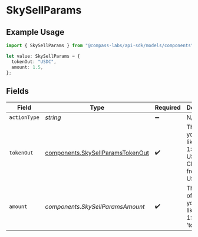 # SkySellParams

## Example Usage

```typescript
import { SkySellParams } from "@compass-labs/api-sdk/models/components";

let value: SkySellParams = {
  tokenOut: "USDC",
  amount: 1.5,
};
```

## Fields

| Field                                                                                | Type                                                                                 | Required                                                                             | Description                                                                          | Example                                                                              |
| ------------------------------------------------------------------------------------ | ------------------------------------------------------------------------------------ | ------------------------------------------------------------------------------------ | ------------------------------------------------------------------------------------ | ------------------------------------------------------------------------------------ |
| `actionType`                                                                         | *string*                                                                             | :heavy_minus_sign:                                                                   | N/A                                                                                  |                                                                                      |
| `tokenOut`                                                                           | [components.SkySellParamsTokenOut](../../models/components/skysellparamstokenout.md) | :heavy_check_mark:                                                                   | The token you would like to swap 1:1 with USDS. Choose from DAI or USDC.             |                                                                                      |
| `amount`                                                                             | *components.SkySellParamsAmount*                                                     | :heavy_check_mark:                                                                   | The amount of USDS you would like to sell 1:1 for 'token_out'.                       | 1.5                                                                                  |